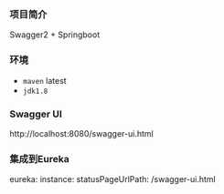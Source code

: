 ###  项目简介
Swagger2 + Springboot

### 环境
- `maven` latest   
- `jdk1.8`   

### Swagger UI
http://localhost:8080/swagger-ui.html

### 集成到Eureka

eureka:
  instance:
    statusPageUrlPath: /swagger-ui.html
